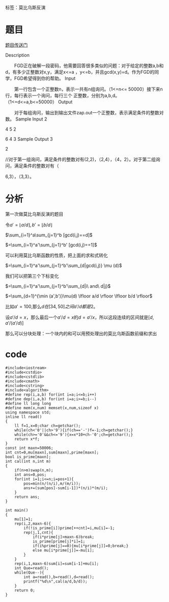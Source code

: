 ﻿---
tags: 
 - 数论-莫比乌斯反演
grammar_cjkRuby: true
catalog: true
layout:  post
header-img: "img/header/P16.jpg"
preview-img: "/img/preview/P56.jpg"
---
标签：莫比乌斯反演

# 题目

[题目传送门](http://www.lydsy.com/JudgeOnline/problem.php?id=1101)

Description

　　FGD正在破解一段密码，他需要回答很多类似的问题：对于给定的整数a,b和d，有多少正整数对x,y，满足x<=a
，y<=b，并且gcd(x,y)=d。作为FGD的同学，FGD希望得到你的帮助。
Input

　　第一行包含一个正整数n，表示一共有n组询问。（1<=n<= 50000）接下来n行，每行表示一个询问，每行三个
正整数，分别为a,b,d。（1<=d<=a,b<=50000）
Output

　　对于每组询问，输出到输出文件zap.out一个正整数，表示满足条件的整数对数。
Sample Input
2

4 5 2

6 4 3
Sample Output
3

2

//对于第一组询问，满足条件的整数对有(2,2)，（2,4），（4，2）。对于第二组询问，满足条件的整数对有（

6,3），（3,3）。

# 分析

第一次做莫比乌斯反演的题目

令$a'=\lfloor a/d\rfloor ,b'=\lfloor b/d\rfloor$

$\sum_{i=1}^a\sum_{j=1}^b [gcd(i,j)==d]$

$=\sum_{i=1}^a'\sum_{j=1}^b' [gcd(i,j)==1]$

可以利用莫比乌斯函数的性质，把上面的求和式转化

$=\sum_{i=1}^a'\sum_{j=1}^b'\sum_{d|gcd(i,j)} \mu (d)$

我们可以把第三个下标变化

$=\sum_{i=1}^a'\sum_{j=1}^b'\sum_{d|i\ and\  d|j}$

$=\sum_{d=1}^{\min (a',b')}\mu(d) \lfloor a/d \rfloor \lfloor b/d \rfloor$

比如$a'=100$,那么$d在[34,50]之间a'/d都是2。$

设$a'/d=x$，那么最后一个$a'/d=x$的$d=a'/x$，所以这段连续的区间就是$[d,a'/(a'/d)]$

那么可以分块处理：一个块内的和可以用预处理出的莫比乌斯函数前缀和求出

# code

```
#include<iostream>
#include<cstdio>
#include<cstdlib>
#include<cmath>
#include<cstring>
#include<algorithm>
#define rep(i,a,b) for(int i=a;i<=b;i++)
#define dep(i,a,b) for(int i=a;i>=b;i--)
#define ll long long
#define mem(x,num) memset(x,num,sizeof x)
using namespace std;
inline ll read()
{
	ll f=1,x=0;char ch=getchar();
	while(ch<'0'||ch>'9'){if(ch=='-')f=-1;ch=getchar();}
	while(ch>='0'&&ch<='9'){x=x*10+ch-'0';ch=getchar();}
	return x*f;
}
const int maxn=50006;
int cnt=0,mu[maxn],sum[maxn],prime[maxn];
bool is_prime[maxn];
int cal(int n,int m)
{
	if(n>m)swap(n,m);
	int ans=0,pos;
	for(int i=1;i<=n;i=pos+1){
		pos=min(n/(n/i),m/(m/i));
		ans+=(sum[pos]-sum[i-1])*(n/i)*(m/i);
	}
	return ans;
}

int main()
{
	mu[1]=1;
	rep(i,2,maxn-6){
		if(!is_prime[i])prime[++cnt]=i,mu[i]=-1;
		rep(j,1,cnt){
			if(i*prime[j]>maxn-6)break;
			is_prime[prime[j]*i]=1;
			if(i%prime[j]==0){mu[i*prime[j]]=0;break;}
			else mu[i*prime[j]]=-mu[i];
		}
	}
	rep(i,1,maxn-6)sum[i]=sum[i-1]+mu[i];
	int Que=read();
	while(Que--){
		int a=read(),b=read(),d=read();
		printf("%d\n",cal(a/d,b/d));
	}
	return 0;
}
```

